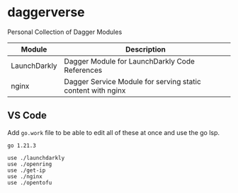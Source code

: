 # daggerverse
Personal Collection of Dagger Modules

| Module | Description |
|--|--|
|LaunchDarkly | Dagger Module for LaunchDarkly Code References | 
| nginx | Dagger Service Module for serving static content with nginx| 

## VS Code 

Add `go.work` file to be able to edit all of these at once and use the go lsp. 

```
go 1.21.3

use ./launchdarkly
use ./openring
use ./get-ip
use ./nginx 
use ./opentofu
```
